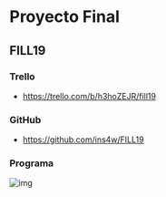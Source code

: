 # Proyecto Final

## FILL19

### Trello
- https://trello.com/b/h3hoZEJR/fill19

### GitHub
- https://github.com/ins4w/FILL19

### Programa
![img](htttps://i.imgur.com/epFBjJk.png)
